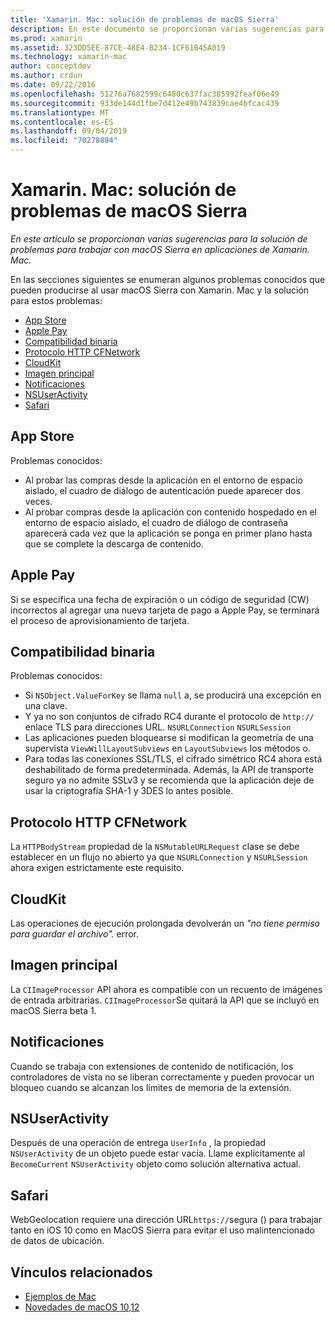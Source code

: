 ```yaml
---
title: 'Xamarin. Mac: solución de problemas de macOS Sierra'
description: En este documento se proporcionan varias sugerencias para la solución de problemas para trabajar con macOS Sierra en aplicaciones de Xamarin. Mac. Las sugerencias se relacionan con Mac App Store, Apple Pay, compatibilidad binaria, CFNetwork, CloudKit, etc.
ms.prod: xamarin
ms.assetid: 323DD5EE-87CE-48E4-B234-1CF61B45A019
ms.technology: xamarin-mac
author: conceptdev
ms.author: crdun
ms.date: 09/22/2016
ms.openlocfilehash: 51276a7682599c6480c637fac385992feaf06e49
ms.sourcegitcommit: 933de144d1fbe7d412e49b743839cae4bfcac439
ms.translationtype: MT
ms.contentlocale: es-ES
ms.lasthandoff: 09/04/2019
ms.locfileid: "70278894"
---
```

# <a name="xamarinmac---macos-sierra-troubleshooting"></a>Xamarin. Mac: solución de problemas de macOS Sierra

_En este artículo se proporcionan varias sugerencias para la solución de problemas para trabajar con macOS Sierra en aplicaciones de Xamarin. Mac._

En las secciones siguientes se enumeran algunos problemas conocidos que pueden producirse al usar macOS Sierra con Xamarin. Mac y la solución para estos problemas:

- [App Store](#App-Store)
- [Apple Pay](#Apple-Pay)
- [Compatibilidad binaria](#Binary-Compatibility)
- [Protocolo HTTP CFNetwork](#CFNetwork-HTTP-Protocol)
- [CloudKit](#CloudKit)
- [Imagen principal](#CoreImage)
- [Notificaciones](#Notifications)
- [NSUserActivity](#NSUserActivity)
- [Safari](#Safari)

<a name="App-Store" />

## <a name="app-store"></a>App Store

Problemas conocidos:

- Al probar las compras desde la aplicación en el entorno de espacio aislado, el cuadro de diálogo de autenticación puede aparecer dos veces.
- Al probar compras desde la aplicación con contenido hospedado en el entorno de espacio aislado, el cuadro de diálogo de contraseña aparecerá cada vez que la aplicación se ponga en primer plano hasta que se complete la descarga de contenido.

<a name="Apple-Pay" />

## <a name="apple-pay"></a>Apple Pay

Si se especifica una fecha de expiración o un código de seguridad (CW) incorrectos al agregar una nueva tarjeta de pago a Apple Pay, se terminará el proceso de aprovisionamiento de tarjeta.

<a name="Binary-Compatibility" />

## <a name="binary-compatibility"></a>Compatibilidad binaria

Problemas conocidos:

- Si `NSObject.ValueForKey` se llama `null` a, se producirá una excepción en una clave.
- Y ya no son conjuntos de cifrado RC4 durante el protocolo de `http://` enlace TLS para direcciones URL. `NSURLConnection` `NSURLSession`
- Las aplicaciones pueden bloquearse si modifican la geometría de una supervista `ViewWillLayoutSubviews` en `LayoutSubviews` los métodos o.
- Para todas las conexiones SSL/TLS, el cifrado simétrico RC4 ahora está deshabilitado de forma predeterminada. Además, la API de transporte seguro ya no admite SSLv3 y se recomienda que la aplicación deje de usar la criptografía SHA-1 y 3DES lo antes posible.

<a name="CFNetwork-HTTP-Protocol" />

## <a name="cfnetwork-http-protocol"></a>Protocolo HTTP CFNetwork

La `HTTPBodyStream` propiedad de la `NSMutableURLRequest` clase se debe establecer en un flujo no abierto ya que `NSURLConnection` y `NSURLSession` ahora exigen estrictamente este requisito.

<a name="CloudKit" />

## <a name="cloudkit"></a>CloudKit

Las operaciones de ejecución prolongada devolverán un _"no tiene permiso para guardar el archivo"._ error.

<a name="CoreImage" />

## <a name="core-image"></a>Imagen principal

La `CIImageProcessor` API ahora es compatible con un recuento de imágenes de entrada arbitrarias. `CIImageProcessor`Se quitará la API que se incluyó en macOS Sierra beta 1.

<a name="Notifications" />

## <a name="notifications"></a>Notificaciones

Cuando se trabaja con extensiones de contenido de notificación, los controladores de vista no se liberan correctamente y pueden provocar un bloqueo cuando se alcanzan los límites de memoria de la extensión.

<a name="NSUserActivity" />

## <a name="nsuseractivity"></a>NSUserActivity

Después de una operación de entrega `UserInfo` , la propiedad `NSUserActivity` de un objeto puede estar vacía. Llame explícitamente al `BecomeCurrent` `NSUserActivity` objeto como solución alternativa actual.

<a name="Safari" />

## <a name="safari"></a>Safari

WebGeolocation requiere una dirección URL`https://`segura () para trabajar tanto en iOS 10 como en MacOS Sierra para evitar el uso malintencionado de datos de ubicación.

## <a name="related-links"></a>Vínculos relacionados

- [Ejemplos de Mac](https://docs.microsoft.com/samples/browse/?products=xamarin&term=Xamarin.Mac)
- [Novedades de macOS 10,12](https://developer.apple.com/library/prerelease/content/releasenotes/MacOSX/WhatsNewInOSX/Articles/OSXv10.html#//apple_ref/doc/uid/TP40017145-SW1)
